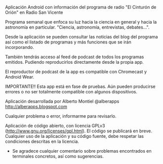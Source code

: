 Aplicación Android con información del programa de radio "El Cinturón de Orión" en Radio San Vicente

Programa semanal que enfoca su luz hacia la ciencia en general y hacia la astronomía en particular.
"Ciencia, astronomía, entrevistas, debates...".

Desde la aplicación se pueden consultar las noticias del blog del programa así como el listado de programas y más funciones que se irán incorporando. 

También tendrás acceso al feed de podcast de todos los programas emitidos. Pudiendo reproducirlos directamente desde la propia app.

El reproductor de podcast de la app es compatible con Chromecast y Android Wear.

IMPORTANTE!! Esta app está en fase de pruebas. Aún pueden producirse errores o no ser totalmente compatible con algunos dispositivos.

Aplicación desarrollada por Alberto Montiel @alberapps
http://alberapps.blogspot.com

Cualquier problema o error, informarme para revisarlo.

Aplicación de código abierto, con licencia GPLv3 (http://www.gnu.org/licenses/gpl.html). El código se publicará en breve.
Cualquier uso de la aplicación y su código fuente, debe respetar las condiciones descritas en la licencia.

* Se agradece cualquier comentario sobre problemas encontrados en terminales concretos, así como sugerencias.
